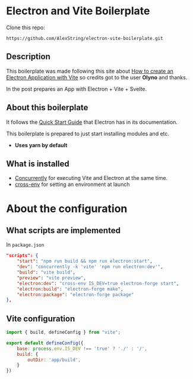 # Electron and Vite Boilerplate

Clone this repo: 
```
https://github.com/AlexString/electron-vite-boilerplate.git
```

## Description
This boilerplate was made following this site about 
[How to create an Electron Application with Vite](https://dev.to/olyno/how-to-create-an-electron-application-with-vite-im) so credits got to the user **Olyno** and thanks. 

In the post prepares an App with Electron + Vite + Svelte.

## About this boilerplate
It follows the 
[Quick Start Guide](https://www.electronjs.org/docs/latest/tutorial/quick-start)
that Electron has in its documentation.

This boilerplate is prepared to just start installing modules and etc.

- **Uses yarn by default**

## What is installed

- [Concurrently](https://www.npmjs.com/package/concurrently) 
for executing Vite and Electron at the same time.
- [cross-env](https://www.npmjs.com/package/cross-env) 
for setting an environment at launch

# About the configuration

## What scripts are implemented
In `package.json`

```json
"scripts": {
    "start": "npm run build && npm run electron:start",
    "dev": "concurrently -k 'vite' 'npm run electron:dev'",
    "build": "vite build",
    "preview": "vite preview",
    "electron:dev": "cross-env IS_DEV=true electron-forge start",
    "electron:build": "electron-forge make",
    "electron:package": "electron-forge package"
},
```
## Vite configuration
```javascript
import { build, defineConfig } from "vite";

export default defineConfig({
	base: process.env.IS_DEV !== 'true' ? './' : '/',
	build: {
		outDir: 'app/build',
	}
})
```
